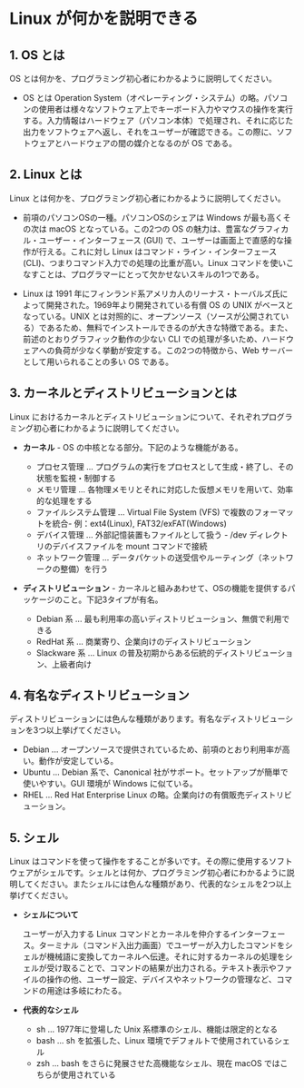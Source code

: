 # Linux が何かを説明できる

## 1. OS とは

OS とは何かを、プログラミング初心者にわかるように説明してください。

- OS とは Operation System（オペレーティング・システム）の略。パソコンの使用者は様々なソフトウェア上でキーボード入力やマウスの操作を実行する。入力情報はハードウェア（パソコン本体）で処理され、それに応じた出力をソフトウェアへ返し、それをユーザーが確認できる。この際に、ソフトウェアとハードウェアの間の媒介となるのが OS である。

## 2. Linux とは

Linux とは何かを、プログラミング初心者にわかるように説明してください。

- 前項のパソコンOSの一種。パソコンOSのシェアは Windows が最も高くその次は macOS となっている。この2つの OS の魅力は、豊富なグラフィカル・ユーザー・インターフェース (GUI) で、ユーザーは画面上で直感的な操作が行える。これに対し Linux はコマンド・ライン・インターフェース (CLI)、つまりコマンド入力での処理の比重が高い。Linux コマンドを使いこなすことは、プログラマーにとって欠かせないスキルの1つである。

- Linux は 1991 年にフィンランド系アメリカ人のリーナス・トーバルズ氏によって開発された。1969年より開発されている有償 OS の UNIX がベースとなっている。UNIX とは対照的に、オープンソース（ソースが公開されている）であるため、無料でインストールできるのが大きな特徴である。また、前述のとおりグラフィック動作の少ない CLI での処理が多いため、ハードウェアへの負荷が少なく挙動が安定する。この2つの特徴から、Web サーバーとして用いられることの多い OS である。

## 3. カーネルとディストリビューションとは

Linux におけるカーネルとディストリビューションについて、それぞれプログラミング初心者にわかるように説明してください。

- **カーネル** - OS の中核となる部分。下記のような機能がある。
  - プロセス管理 ... プログラムの実行をプロセスとして生成・終了し、その状態を監視・制御する
  - メモリ管理 ... 各物理メモリとそれに対応した仮想メモリを用いて、効率的な処理をする
  - ファイルシステム管理 ... Virtual File System (VFS) で複数のフォーマットを統合- 例：ext4(Linux), FAT32/exFAT(Windows)
  - デバイス管理 ... 外部記憶装置もファイルとして扱う - /dev ディレクトリのデバイスファイルを mount コマンドで接続
  - ネットワーク管理 ... データパケットの送受信やルーティング（ネットワークの整備）を行う

- **ディストリビューション** - カーネルと組みあわせて、OSの機能を提供するパッケージのこと。下記3タイプが有名。
  - Debian 系 ... 最も利用率の高いディストリビューション、無償で利用できる
  - RedHat 系 ... 商業寄り、企業向けのディストリビューション
  - Slackware 系 ... Linux の普及初期からある伝統的ディストリビューション、上級者向け

## 4. 有名なディストリビューション

ディストリビューションには色んな種類があります。有名なディストリビューションを3つ以上挙げてください。

- Debian ... オープンソースで提供されているため、前項のとおり利用率が高い。動作が安定している。
- Ubuntu ... Debian 系で、Canonical 社がサポート。セットアップが簡単で使いやすい。GUI 環境が Windows に似ている。
- RHEL ... Red Hat Enterprise Linux の略。企業向けの有償販売ディストリビューション。

## 5. シェル

Linux はコマンドを使って操作をすることが多いです。その際に使用するソフトウェアがシェルです。シェルとは何か、プログラミング初心者にわかるように説明してください。またシェルには色んな種類があり、代表的なシェルを2つ以上挙げてください。

- **シェルについて**

  ユーザーが入力する Linux コマンドとカーネルを仲介するインターフェース。ターミナル（コマンド入出力画面）でユーザーが入力したコマンドをシェルが機械語に変換してカーネルへ伝達。それに対するカーネルの処理をシェルが受け取ることで、コマンドの結果が出力される。テキスト表示やファイルの操作の他、ユーザー設定、デバイスやネットワークの管理など、コマンドの用途は多岐にわたる。

- **代表的なシェル**
  - sh ... 1977年に登場した Unix 系標準のシェル、機能は限定的となる
  - bash ... sh を拡張した、Linux 環境でデフォルトで使用されているシェル
  - zsh ... bash をさらに発展させた高機能なシェル、現在 macOS ではこちらが使用されている